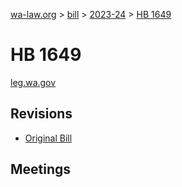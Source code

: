 [wa-law.org](/) > [bill](/bill/) > [2023-24](/bill/2023-24/) > [HB 1649](/bill/2023-24/hb/1649/)

# HB 1649
[leg.wa.gov](https://app.leg.wa.gov/billsummary?BillNumber=1649&Year=2023&Initiative=false)

## Revisions
* [Original Bill](1/)

## Meetings